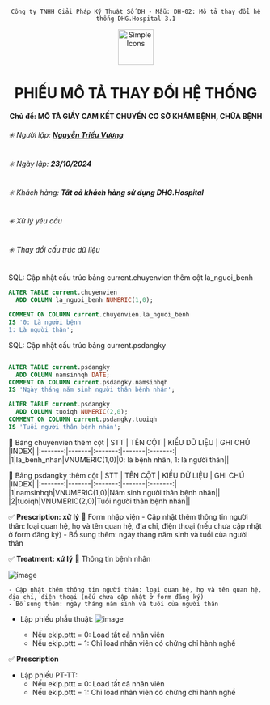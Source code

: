 <div align="center">

`Công ty TNHH Giải Pháp Kỹ Thuật Số DH - Mẫu: DH-02: Mô tả thay đổi hệ thống DHG.Hospital 3.1`

</div>

<div align="center">
  <img src="https://raw.githubusercontent.com/dh-hos/dhg.hospitalprinter/main/Deploy_Tools/Logo.ico" alt="Simple Icons" width=70>
  <h1>PHIẾU MÔ TẢ THAY ĐỔI HỆ THỐNG</h1>  
</div>
<div align="center">

#### Chủ đề: MÔ TẢ GIẤY CAM KẾT CHUYỂN CƠ SỞ KHÁM BỆNH, CHỮA BỆNH

</div>

###### :eight_spoked_asterisk: Người lập: [**Nguyễn Triều Vương**](https://github.com/vuongdh)

###### :eight_spoked_asterisk: Ngày lập: **23/10/2024**

###### :eight_spoked_asterisk: Khách hàng: **Tất cả khách hàng sử dụng DHG.Hospital**

###### :eight_spoked_asterisk: Xử lý yêu cầu
###### :eight_spoked_asterisk: Thay đổi cấu trúc dữ liệu

 SQL: Cập nhật cấu trúc bảng current.chuyenvien thêm cột la_nguoi_benh
```sql
ALTER TABLE current.chuyenvien
  ADD COLUMN la_nguoi_benh NUMERIC(1,0);

COMMENT ON COLUMN current.chuyenvien.la_nguoi_benh
IS '0: Là người bệnh
1: Là người thân';
```
 SQL: Cập nhật cấu trúc bảng current.psdangky
```sql

ALTER TABLE current.psdangky
  ADD COLUMN namsinhqh DATE;
COMMENT ON COLUMN current.psdangky.namsinhqh
IS 'Ngày tháng năm sinh người thân bệnh nhân';

ALTER TABLE current.psdangky
  ADD COLUMN tuoiqh NUMERIC(2,0);
COMMENT ON COLUMN current.psdangky.tuoiqh
IS 'Tuổi người thân bệnh nhân';
```

:blue_book: Bảng chuyenvien thêm cột
| STT | TÊN CỘT | KIỂU DỮ LIỆU | GHI CHÚ |INDEX|
|:-------:|-------|:-------:|-------|:-------:|
|1|la_benh_nhan|VNUMERIC(1,0)|0: là bệnh nhân, 1: là người thân||

:blue_book: Bảng psdangky thêm cột
| STT | TÊN CỘT | KIỂU DỮ LIỆU | GHI CHÚ |INDEX|
|:-------:|-------|:-------:|-------|:-------:|
|1|namsinhqh|VNUMERIC(1,0)|Năm sinh người thân bệnh nhân||
|2|tuoiqh|VNUMERIC(2,0)|Tuổi người thân bệnh nhân||

:white_check_mark: **Prescription: xử lý**
:blue_book: Form nhập viện
    - Cập nhật thêm thông tin người thân: loại quan hệ, họ và tên quan hệ, địa chỉ, điện thoại (nếu chưa cập nhật ở form đăng ký)
    - Bổ sung thêm: ngày tháng năm sinh và tuổi của người thân
    
:white_check_mark: **Treatment: xứ lý**
:blue_book: Thông tin bệnh nhân

![image](https://github.com/user-attachments/assets/fd3c6162-c893-4140-8470-2807445b0677)

    - Cập nhật thêm thông tin người thân: loại quan hệ, họ và tên quan hệ, địa chỉ, điện thoại (nếu chưa cập nhật ở form đăng ký)
    - Bổ sung thêm: ngày tháng năm sinh và tuổi của người thân
    
- Lập phiếu phẫu thuật:
  ![image](https://github.com/user-attachments/assets/dec40ce8-2177-476e-ab62-270c542a0c22)

  - Nếu ekip.pttt = 0: Load tất cả nhân viên
  - Nếu ekip.pttt = 1: Chỉ load nhân viên có chứng chỉ hành nghề
    
:white_check_mark: **Prescription**
- Lập phiếu PT-TT:
  	- Nếu ekip.pttt = 0: Load tất cả nhân viên
  	- Nếu ekip.pttt = 1: Chỉ load nhân viên có chứng chỉ hành nghề
